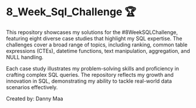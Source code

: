 # 8_Week_Sql_Challenge 🏆

This repository showcases my solutions for the #8WeekSQLChallenge, featuring eight diverse case studies that highlight my SQL expertise. The challenges cover a broad range of topics, including ranking, common table expressions (CTEs), datetime functions, text manipulation, aggregation, and NULL handling.

Each case study illustrates my problem-solving skills and proficiency in crafting complex SQL queries. The repository reflects my growth and innovation in SQL, demonstrating my ability to tackle real-world data scenarios effectively.

Created by: Danny Maa





